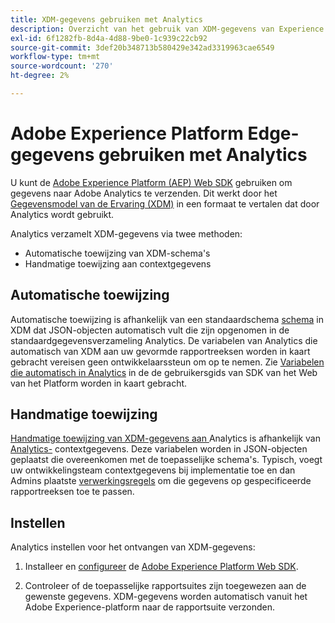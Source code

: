 ```yaml
---
title: XDM-gegevens gebruiken met Analytics
description: Overzicht van het gebruik van XDM-gegevens van Experience Platform in Adobe Analytics
exl-id: 6f1282fb-8d4a-4d88-9be0-1c939c22cb92
source-git-commit: 3def20b348713b580429e342ad3319963cae6549
workflow-type: tm+mt
source-wordcount: '270'
ht-degree: 2%

---
```


# Adobe Experience Platform Edge-gegevens gebruiken met Analytics

U kunt de [Adobe Experience Platform (AEP) Web SDK](https://experienceleague.adobe.com/docs/experience-platform/tags/extensions/adobe/sdk/overview.html) gebruiken om gegevens naar Adobe Analytics te verzenden. Dit werkt door het [Gegevensmodel van de Ervaring (XDM)](https://experienceleague.adobe.com/docs/experience-platform/xdm/home.html?lang=nl) in een formaat te vertalen dat door Analytics wordt gebruikt.

Analytics verzamelt XDM-gegevens via twee methoden:

* Automatische toewijzing van XDM-schema&#39;s
* Handmatige toewijzing aan contextgegevens

## Automatische toewijzing

Automatische toewijzing is afhankelijk van een standaardschema [schema](https://experienceleague.adobe.com/docs/experience-platform/xdm/schema/composition.html) in XDM dat JSON-objecten automatisch vult die zijn opgenomen in de standaardgegevensverzameling Analytics. De variabelen van Analytics die automatisch van XDM aan uw gevormde rapportreeksen worden in kaart gebracht vereisen geen ontwikkelaarssteun om op te nemen. Zie [Variabelen die automatisch in Analytics](https://experienceleague.adobe.com/docs/experience-platform/edge/data-collection/adobe-analytics/automatically-mapped-vars.html) in de de gebruikersgids van SDK van het Web van het Platform worden in kaart gebracht.

## Handmatige toewijzing

[Handmatige toewijzing van XDM-gegevens aan ](xdm-manual.md) Analytics is afhankelijk van  [Analytics-](../vars/page-vars/contextdata.md) contextgegevens. Deze variabelen worden in JSON-objecten geplaatst die overeenkomen met de toepasselijke schema&#39;s. Typisch, voegt uw ontwikkelingsteam contextgegevens bij implementatie toe en dan Admins plaatste [verwerkingsregels](/help/admin/admin/c-processing-rules/c-processing-rules-configuration/t-processing-rules.md) om die gegevens op gespecificeerde rapportreeksen toe te passen.

## Instellen

Analytics instellen voor het ontvangen van XDM-gegevens:

1. Installeer en [configureer](https://experienceleague.adobe.com/docs/experience-platform/edge/fundamentals/configuring-the-sdk.html) de [Adobe Experience Platform Web SDK](https://experienceleague.adobe.com/docs/experience-platform/edge/fundamentals/installing-the-sdk.html).

2. Controleer of de toepasselijke rapportsuites zijn toegewezen aan de gewenste gegevens. XDM-gegevens worden automatisch vanuit het Adobe Experience-platform naar de rapportsuite verzonden.
